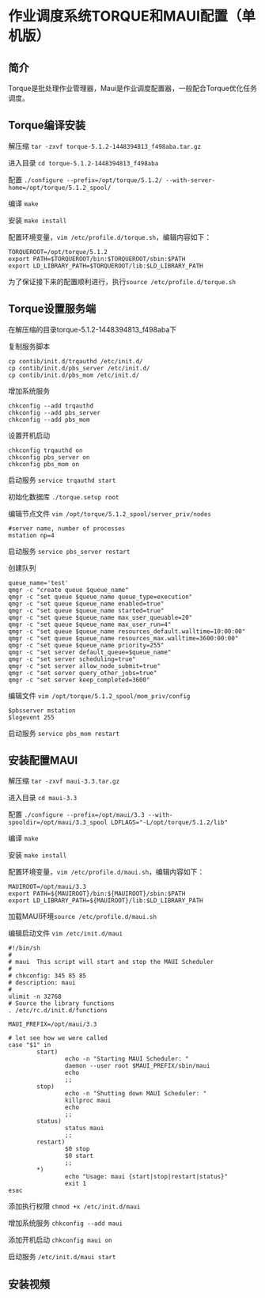 # 作业调度系统TORQUE和MAUI配置（单机版）

## 简介
Torque是批处理作业管理器，Maui是作业调度配置器，一般配合Torque优化任务调度。

## Torque编译安装
解压缩  `tar -zxvf torque-5.1.2-1448394813_f498aba.tar.gz`

进入目录 `cd torque-5.1.2-1448394813_f498aba`

配置 `./configure --prefix=/opt/torque/5.1.2/ --with-server-home=/opt/torque/5.1.2_spool/`

编译 `make`

安装 `make install`

配置环境变量，`vim /etc/profile.d/torque.sh`，编辑内容如下：
```
TORQUEROOT=/opt/torque/5.1.2
export PATH=$TORQUEROOT/bin:$TORQUEROOT/sbin:$PATH
export LD_LIBRARY_PATH=$TORQUEROOT/lib:$LD_LIBRARY_PATH
```
为了保证接下来的配置顺利进行，执行`source /etc/profile.d/torque.sh`


## Torque设置服务端
在解压缩的目录torque-5.1.2-1448394813_f498aba下

复制服务脚本
```
cp contib/init.d/trqauthd /etc/init.d/
cp contib/init.d/pbs_server /etc/init.d/
cp contib/init.d/pbs_mom /etc/init.d/

```
增加系统服务
```
chkconfig --add trqauthd
chkconfig --add pbs_server
chkconfig --add pbs_mom
```
设置开机启动
```
chkconfig trqauthd on
chkconfig pbs_server on
chkconfig pbs_mom on

```
启动服务 `service trqauthd start`

初始化数据库 `./torque.setup root`

编辑节点文件 `vim /opt/torque/5.1.2_spool/server_priv/nodes`
```
#server name, number of processes
mstation np=4	

```
启动服务 `service pbs_server restart`

创建队列
```
queue_name='test'
qmgr -c "create queue $queue_name"
qmgr -c "set queue $queue_name queue_type=execution"
qmgr -c "set queue $queue_name enabled=true"
qmgr -c "set queue $queue_name started=true"
qmgr -c "set queue $queue_name max_user_queuable=20"
qmgr -c "set queue $queue_name max_user_run=4"
qmgr -c "set queue $queue_name resources_default.walltime=10:00:00"
qmgr -c "set queue $queue_name resources_max.walltime=3600:00:00"
qmgr -c "set queue $queue_name priority=255"
qmgr -c "set server default_queue=$queue_name"
qmgr -c "set server scheduling=true"
qmgr -c "set server allow_node_submit=true"
qmgr -c "set server query_other_jobs=true"
qmgr -c "set server keep_completed=3600"	

```
编辑文件 `vim /opt/torque/5.1.2_spool/mom_priv/config`
```
$pbsserver mstation
$logevent 255	

```
启动服务 `service pbs_mom restart`

## 安装配置MAUI
解压缩 `tar -zxvf maui-3.3.tar.gz`

进入目录 `cd maui-3.3`

配置 `./configure --prefix=/opt/maui/3.3 --with-spooldir=/opt/maui/3.3_spool LDFLAGS="-L/opt/torque/5.1.2/lib"`

编译 `make`

安装 `make install`

配置环境变量，`vim /etc/profile.d/maui.sh`，编辑内容如下：
```
MAUIROOT=/opt/maui/3.3
export PATH=${MAUIROOT}/bin:${MAUIROOT}/sbin:$PATH
export LD_LIBRARY_PATH=${MAUIROOT}/lib:$LD_LIBRARY_PATH

```
加载MAUI环境`source /etc/profile.d/maui.sh`

编辑启动文件 `vim /etc/init.d/maui`
```
#!/bin/sh
#
# maui  This script will start and stop the MAUI Scheduler
#
# chkconfig: 345 85 85
# description: maui
#
ulimit -n 32768
# Source the library functions
. /etc/rc.d/init.d/functions

MAUI_PREFIX=/opt/maui/3.3

# let see how we were called
case "$1" in
        start)
                echo -n "Starting MAUI Scheduler: "
                daemon --user root $MAUI_PREFIX/sbin/maui
                echo
                ;;
        stop)
                echo -n "Shutting down MAUI Scheduler: "
                killproc maui
                echo
                ;;
        status)
                status maui
                ;;
        restart)
                $0 stop
                $0 start
                ;;
        *)
                echo "Usage: maui {start|stop|restart|status}"
                exit 1
esac	

```
添加执行权限 `chmod +x /etc/init.d/maui`

增加系统服务 `chkconfig --add maui`

添加开机启动 `chkconfig maui on`

启动服务 `/etc/init.d/maui start`
## 安装视频
